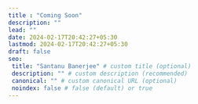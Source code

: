 ```yaml
---
title : "Coming Soon"
description: ""
lead: ""
date: 2024-02-17T20:42:27+05:30
lastmod: 2024-02-17T20:42:27+05:30
draft: false
seo:
 title: "Santanu Banerjee" # custom title (optional)
 description: "" # custom description (recommended)
 canonical: "" # custom canonical URL (optional)
 noindex: false # false (default) or true
---
```


